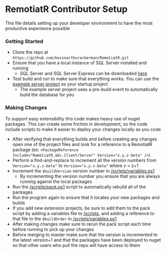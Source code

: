 
# RemotiatR Contributor Setup
This file details setting up your developer environment to have the most productive experience possible

### Getting Started

- Clone the repo at `https://github.com/kevinarthurackerman/RemotiatR.git`
- Ensure that you have a local instance of SQL Server installed and running
    - SQL Server and SQL Server Express can be downloaded [here](https://www.microsoft.com/en-us/sql-server/sql-server-downloads)
- Test build and run to make sure that everything works. You can use the [example server project](https://github.com/kevinarthurackerman/RemotiatR/blob/master/src/Example/Server/ContosoUniversity.Server.csproj) as your startup project
    - The example server project uses a pre-build event to automatically build the database for you

### Making Changes

To support easy extensibility this code makes heavy use of nuget packages. This can create some friction in development, so the code include scripts to make it easier to deploy your changes locally as you code

- After verifying that everything builds and before creating any changes open one of the project files and look for a reference to a RemotiatR package (ex: `<PackageReference Include="RemotiatR.abc.Client/Server" Version="x.y.z-beta" />`)
- Perform a find-and-replace to increment all the version numbers from `Version="x.y.z-beta"` to `Version="x.y.v-beta"` where v = z+1
- Increment the `$buildVersion` version number in [/scripts/variables.ps1](https://github.com/kevinarthurackerman/RemotiatR/blob/master/scripts/variables.ps1)
    - By incrementing the version number you ensure that you are always running against the local packages
- Run the [/scripts/pack.ps1](https://github.com/kevinarthurackerman/RemotiatR/blob/master/scripts/pack.ps1) script to automatically rebuild all of the packages
- Run the program again to ensure that it locates your new packages and builds
- If you add new extension projects, be sure to add them to the pack script by adding a variables file to [/scripts](https://github.com/kevinarthurackerman/RemotiatR/tree/master/scripts), and adding a reference to that file to the `$buildOrder` in [/scripts/variables.ps1](https://github.com/kevinarthurackerman/RemotiatR/blob/master/scripts/variables.ps1)
- After making changes make sure to rerun the pack script each time before running to pick up your changes
- Before merging to master make sure that the version is incremented to the latest version+1 and that the packages have been deployed to nuget so that other users who pull the repo will have access to them